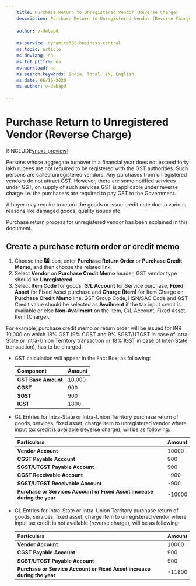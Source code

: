 ```yaml
---
    title: Purchase Return to Unregistered Vendor (Reverse Charge)
    description: Purchase Return to Unregistered Vendor (Reverse Charge)

    author: v-debapd

    ms.service: dynamics365-business-central
    ms.topic: article
    ms.devlang: na
    ms.tgt_pltfrm: na
    ms.workload: na
    ms.search.keywords: India, local, IN, English
    ms.date: 06/16/2020
    ms.author: v-debapd

---
```

# Purchase Return to Unregistered Vendor (Reverse Charge)

[!INCLUDE[vnext_preview](../../includes/vnext_preview.md)]

Persons whose aggregate turnover in a financial year does not exceed forty lakh rupees are not required to be registered with the GST authorities. Such persons are called unregistered vendors. Any purchases from unregistered vendors do not attract GST. However, there are some notified services under GST, on supply of such services GST is applicable under reverse charge i.e. the purchasers are required to  pay GST to the Government.

A buyer may require to return the goods or issue credit note due to various reasons like damaged goods, quality issues etc.

Purchase return process for unregistered vendor has been explained in this document.


## Create a purchase return order or credit memo

1. Choose the ![Search for Page or Report](image/search_small.png "Search for Page or Report icon") icon, enter **Purchase Return Order** or **Purchase Credit Memo**, and then choose the related link. 
2. Select **Vendor** on **Purchase Credit Memo** header, GST vendor type should be **Unregistered**.
3. Select **Item Code** for goods, **G/L Account** for Service purchase, **Fixed Asset** for Fixed Asset purchase and **Charge (Item)** for Item Charge on **Purchase Credit Memo** line. GST Group Code, HSN/SAC Code and GST Credit value should be selected as **Availment** if the tax input credit is available or else **Non-Availment** on the Item, G/L Account, Fixed Asset, Item (Charge). 

For example, purchase credit memo or return order will be issued for INR 10,000 on which 18% GST (9% CGST and 9% SGST/UTGST in case of Intra-State or Intra-Union Territory transaction or 18% IGST in case of Inter-State transaction), has to be charged.

- GST calculation will appear in the Fact Box, as following:
    
    |Component|Amount|
    |----------------------------------|---------------------------------------|  
    |**GST Base Amount**|10,000|  
    |**CGST**|900|  
    |**SGST**|900|
    |**IGST**|1800|

- GL Entries for Intra-State or Intra-Union Territory purchase return of goods, services, fixed asset, charge item to unregistered vendor where input tax credit is available (reverse charge), will be as following:

    |Particulars|Amount|
    |----------------------------------|---------------------------------------|
    |**Vendor Account**|10000| 
    |**CGST Payable Account**|900|
    |**SGST/UTGST Payable Account**|900|
    |**CGST Receivable Account**|-900|
    |**SGST/UTGST Receivable Account**|-900|
    |**Purchase or Services Account or Fixed Asset increase during the year**|-10000|

- GL Entries for Intra-State or Intra-Union Territory purchase return of goods, services, fixed asset, charge item to unregistered vendor where input tax credit is not available (reverse charge), will be as following:

    |Particulars|Amount|
    |----------------------------------|---------------------------------------|
    |**Vendor Account**|10000|
    |**CGST Payable Account**|900|
    |**SGST/UTGST Payable Account**|900|
    |**Purchase or Service Account or Fixed Asset increase during the year**|-11800|







































